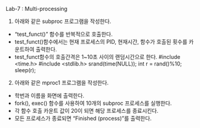 Lab-7 : Multi-processing
1. 아래와 같은 subproc 프로그램을 작성한다. 
- “test_funct()” 함수를 반복적으로 호출한다. 
- test_funct()함수에서는 현재 프로세스의 PID, 현재시간, 함수가 호출된 횟수를 카운트하여
출력한다. 
- test_funct함수의 호출간격은 1~10초 사이의 랜덤시간으로 한다. #include <time.h>
#include <stdlib.h>
srand(time(NULL));
int r = rand()%10;
sleep(r);
2. 아래와 같은 mproc1 프로그램을 작성한다. 
- 학번과 이름을 화면에 출력한다.
- fork(), exec() 함수를 사용하여 10개의 subproc 프로세스를 실행한다. 
- 각 함수 호출 카운트 값이 20이 되면 해당 프로세스를 종료시킨다. 
- 모든 프로세스가 종료되면 “Finished (process)”를 출력한다.
